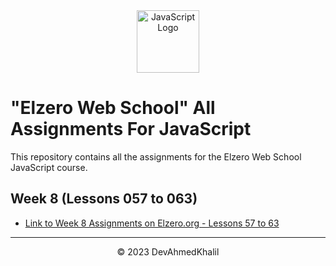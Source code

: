 <div align="center">
  <img src="https://upload.wikimedia.org/wikipedia/commons/6/6a/JavaScript-logo.png" alt="JavaScript Logo" width="100" height="100">
</div>

# "Elzero Web School" All Assignments For JavaScript

This repository contains all the assignments for the Elzero Web School JavaScript course.

## Week 8 (Lessons 057 to 063)

- [Link to Week 8 Assignments on Elzero.org - Lessons 57 to 63](https://elzero.org/javascript-bootcamp-assignments-lesson-from-057-to-063/lesson-from-057-to-063/)

---
<div align="center">
  &copy; 2023 DevAhmedKhalil
</div>
